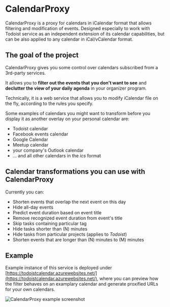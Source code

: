 # CalendarProxy

CalendarProxy is a proxy for calendars in iCalendar format that allows filtering and modification of events. Designed especially to work with Todoist service as an independent extension of its calendar capabilities, but can be also applied to any calendar in iCal/vCalendar format.

## The goal of the project

CalendarProxy gives you some control over calendars subscribed from a 3rd-party services.

It allows you to **filter out the events that you don't want to see** and **declutter the view of your daily agenda** in your organizer program.

Technically, it is a web service that allows you to modify iCalendar file on the fly, according to the rules you specify.

Some examples of calendars you might want to transform before you display it as another overlay on your personal calendar are:

* Todoist calendar
* Facebook events calendar
* Google Calendar
* Meetup calendar
* your company's Outlook calendar
* ... and all other calendars in the _ics_ format

## Calendar transformations you can use with CalendarProxy

Currently you can:

* Shorten events that overlap the next event on this day
* Hide all-day events
* Predict event duration based on event title
* Remove recognized event duration from event's title
* Skip tasks  containing particular tag
* Hide tasks shorter than (N) minutes
* Hide tasks from particular projects (applies to *Todoist*)
* Shorten events that are longer than (N) minutes to (M) minutes

## Example

Example instance of this service is deployed under [https://todoistcalendar.azurewebsites.net/](https://todoistcalendar.azurewebsites.net/), where you can preview how the filter behaves on an examplary calendar and generate proxified URLs for your own calendars.

![CalendarProxy example screenshot](/taurit/Taurit.TodoistTools.CalendarProxy/blob/master/CalendarProxy/Content/CalendarProxy-example-screenshot.png?raw=true)

